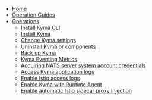 * [Home](/)
* [Operation Guides](../README.md)
* [Operations](README.md)
  * [Install Kyma CLI](01-install-kyma-CLI.md)
  * [Install Kyma](02-install-kyma.md)
  * [Change Kyma settings](03-change-kyma-config-values.md)
  * [Uninstall Kyma or components](07-uninstall-kyma.md)
  * [Back up Kyma](10-backup-kyma.md)
  * [Kyma Eventing Metrics](evnt-02-eventing-metrics.md)
  * [Acquiring NATS server system account credentials](evnt-03-nats-server-system-events.md)
  * [Access Kyma application logs](obsv-01-access-logs.md)
  <!-- markdown-link-check-disable-next-line -->
  * [Enable Istio access logs](/istio/user/02-operation-guides/operations/02-30-enable-istio-access-logs.md)
  * [Enable Kyma with Runtime Agent](ra-01-enable-kyma-with-runtime-agent.md)
  <!-- markdown-link-check-disable-next-line -->
  * [Enable automatic Istio sidecar proxy injection](/istio/user/02-operation-guides/operations/02-20-enable-sidecar-injection.md)
